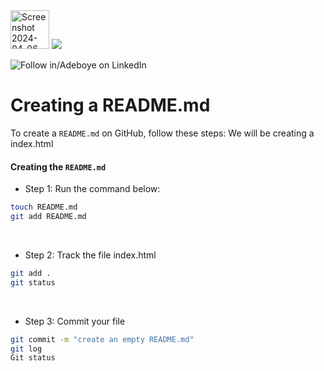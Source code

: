 <img width="62" alt="Screenshot 2024-04-06 022623" src="https://github.com/fadarboye/Intro-To-Git/assets/130584349/4878512e-0d52-4bc9-ade5-ec2700a59a6c">
<a href="https://www.linkedin.com/in/adeboye-famurewa-700b9426/"><img src="https://img.shields.io/badge/LinkedIn-0077B5?style=for-the-badge&logo=linkedin&logoColor=white"></a> 

![](https://img.shields.io/badge/Follow%20%ad-1.4k-blue?logo=linkedin&style=social "Follow in/Adeboye on LinkedIn") 

# Creating a README.md

To create a `README.md` on GitHub, follow these steps: We will be creating a index.html

#### Creating the `README.md`

- Step 1: Run the command below:

```sh
touch README.md
git add README.md
```
<br/>

- Step 2: Track the file index.html
```sh
git add .
git status
```   
<br/>

- Step 3: Commit your file
   
```sh
git commit -m "create an empty README.md"
git log
Git status
```
